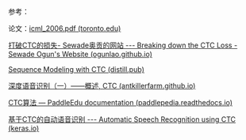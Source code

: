 参考：

论文：[icml_2006.pdf (toronto.edu)](https://www.cs.toronto.edu/~graves/icml_2006.pdf)

[打破CTC的损失- Sewade奥贡的网站 --- Breaking down the CTC Loss - Sewade Ogun's Website (ogunlao.github.io)](https://ogunlao.github.io/blog/2020/07/17/breaking-down-ctc-loss.html)

[Sequence Modeling with CTC (distill.pub)](https://distill.pub/2017/ctc/)

[深度语音识别（一）——概述, CTC (antkillerfarm.github.io)](https://antkillerfarm.github.io/speech/2019/02/26/Deep_ASR.html)

[CTC算法 — PaddleEdu documentation (paddlepedia.readthedocs.io)](https://paddlepedia.readthedocs.io/en/latest/tutorials/deep_learning/loss_functions/CTC.html)





[基于CTC的自动语音识别 --- Automatic Speech Recognition using CTC (keras.io)](https://keras.io/examples/audio/ctc_asr/)
